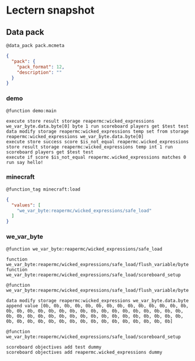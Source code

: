 # Lectern snapshot

## Data pack

`@data_pack pack.mcmeta`

```json
{
  "pack": {
    "pack_format": 12,
    "description": ""
  }
}
```

### demo

`@function demo:main`

```mcfunction
execute store result storage reapermc:wicked_expressions we_var_byte.data.byte[0] byte 1 run scoreboard players get $test test
data modify storage reapermc:wicked_expressions temp set from storage reapermc:wicked_expressions we_var_byte.data.byte[0]
execute store success score $is_not_equal reapermc.wicked_expressions store result storage reapermc:wicked_expressions temp int 1 run scoreboard players get $test test
execute if score $is_not_equal reapermc.wicked_expressions matches 0 run say hello!
```

### minecraft

`@function_tag minecraft:load`

```json
{
  "values": [
    "we_var_byte:reapermc/wicked_expressions/safe_load"
  ]
}
```

### we_var_byte

`@function we_var_byte:reapermc/wicked_expressions/safe_load`

```mcfunction
function we_var_byte:reapermc/wicked_expressions/safe_load/flush_variable/byte
function we_var_byte:reapermc/wicked_expressions/safe_load/scoreboard_setup
```

`@function we_var_byte:reapermc/wicked_expressions/safe_load/flush_variable/byte`

```mcfunction
data modify storage reapermc:wicked_expressions we_var_byte.data.byte append value [0b, 0b, 0b, 0b, 0b, 0b, 0b, 0b, 0b, 0b, 0b, 0b, 0b, 0b, 0b, 0b, 0b, 0b, 0b, 0b, 0b, 0b, 0b, 0b, 0b, 0b, 0b, 0b, 0b, 0b, 0b, 0b, 0b, 0b, 0b, 0b, 0b, 0b, 0b, 0b, 0b, 0b, 0b, 0b, 0b, 0b, 0b, 0b, 0b, 0b, 0b, 0b, 0b, 0b, 0b, 0b, 0b, 0b, 0b, 0b, 0b, 0b, 0b, 0b]
```

`@function we_var_byte:reapermc/wicked_expressions/safe_load/scoreboard_setup`

```mcfunction
scoreboard objectives add test dummy
scoreboard objectives add reapermc.wicked_expressions dummy
```
